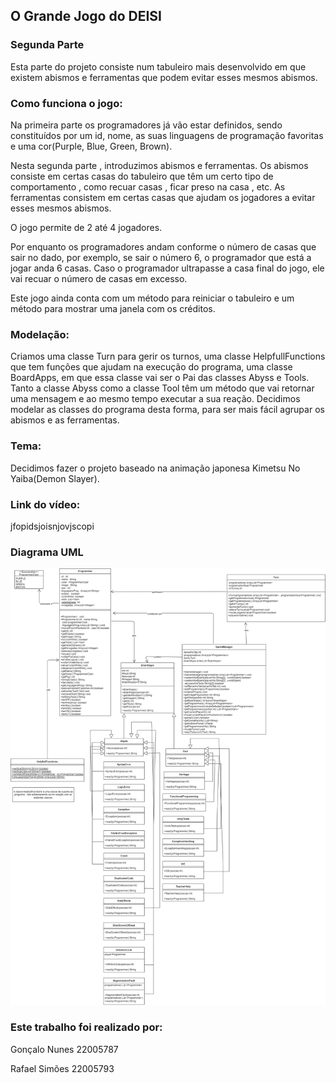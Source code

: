 ## O Grande Jogo do DEISI

### Segunda Parte

Esta parte do projeto consiste num tabuleiro mais desenvolvido em que existem abismos e ferramentas que podem evitar
esses mesmos abismos.

### Como funciona o jogo:
Na primeira parte os programadores já vão estar definidos, sendo constituídos por um id, nome, as suas
linguagens de programação favoritas e uma cor(Purple, Blue, Green, Brown).

Nesta segunda parte , introduzimos abismos e ferramentas. Os abismos consiste em certas casas do tabuleiro que têm um
certo tipo de comportamento , como recuar casas , ficar preso na casa , etc. As ferramentas consistem em certas casas
que ajudam os jogadores a evitar esses mesmos abismos.

O jogo permite de 2 até 4 jogadores.

Por enquanto os programadores andam conforme o número de casas que sair no dado, por exemplo, se sair o número 6,
o programador que está a jogar anda 6 casas. Caso o programador ultrapasse a casa final do jogo, ele vai
recuar o número de casas em excesso.

Este jogo ainda conta com um método para reiniciar o tabuleiro e um método para mostrar uma janela com os créditos.

### Modelação:
Criamos uma classe Turn para gerir os turnos, uma classe HelpfullFunctions que tem funções que ajudam na execução do programa, uma classe BoardApps, em que
essa classe vai ser o Pai das classes Abyss e Tools.
Tanto a classe Abyss como a classe Tool têm um método que vai retornar uma mensagem e ao mesmo tempo executar a sua reação.
Decidimos modelar as classes do programa desta forma, para ser mais fácil agrupar os abismos e as ferramentas.

### Tema:
Decidimos fazer o projeto baseado na animação japonesa Kimetsu No Yaiba(Demon Slayer).

### Link do vídeo:
jfopidsjoisnjovjscopi

### Diagrama UML

![](diagrama.png?raw=true "Diagrama UML")

### Este trabalho foi realizado por:

Gonçalo Nunes 22005787

Rafael Simões 22005793